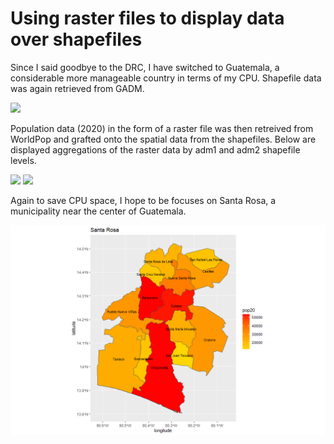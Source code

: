 # Using raster files to display data over shapefiles

Since I said goodbye to the DRC, I have switched to Guatemala, a considerable more manageable country in terms of my CPU. Shapefile data was again retrieved from GADM.

![](gtm.png)

Population data (2020) in the form of a raster file was then retreived from WorldPop and grafted onto the spatial data from the shapefiles. Below are displayed aggregations of the raster data by adm1 and adm2 shapefile levels.

![](gtm1_pop20.png) ![](gtm2_pop20.png)

Again to save CPU space, I hope to be focuses on Santa Rosa, a municipality near the center of Guatemala.

![](rosa.png)
